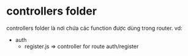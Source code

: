 # controllers folder

controllers folder là nơi chứa các function được dùng trong router.
vd:

- auth
    - register.js => controller for route auth/register
